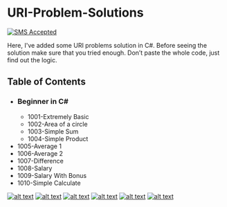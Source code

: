 # URI-Problem-Solutions
[![SMS Accepted](https://img.shields.io/badge/Submission-Accepted-brightgreen.svg)](#)

Here, I've added some URI problems solution in C#. Before seeing the solution make sure that you tried enough. Don’t paste the whole code, just find out the logic.

## Table of Contents
- ### Beginner in C#
  - 1001-Extremely Basic
  - 1002-Area of a circle
  - 1003-Simple Sum
  - 1004-Simple Product
- 1005-Average 1
- 1006-Average 2
- 1007-Difference
- 1008-Salary
- 1009-Salary With Bonus
- 1010-Simple Calculate



[![alt text][1.1]][1]
[![alt text][2.1]][2]
[![alt text][3.1]][3]
[![alt text][4.1]][4]
[![alt text][5.1]][5]
[![alt text][6.1]][6]

<!-- icons with padding -->
[1.1]: http://i.imgur.com/tXSoThF.png (twitter)
[2.1]: http://i.imgur.com/P3YfQoD.png (facebook)
[3.1]: http://i.imgur.com/yCsTjba.png (google plus)
[4.1]: http://i.imgur.com/YckIOms.png (tumblr)
[5.1]: http://i.imgur.com/1AGmwO3.png (dribbble)
[6.1]: http://i.imgur.com/0o48UoR.png (github)

<!-- update these accordingly -->
[1]: http://www.twitter.com/mehedi9339
[2]: http://www.facebook.com/mehedi9340
[3]: https://plus.google.com/+mehedi9339
[4]: http://mehedi9339.tumblr.com
[5]: http://dribbble.com/mehedi9339
[6]: http://www.github.com/mehedi9339
